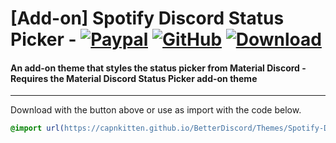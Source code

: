 # [Add-on] Spotify Discord Status Picker - [![Paypal][paypal-logo]][paypal-url] [![GitHub][github-logo]][github-url] [![Download][download-logo]][download-url]
#### An add-on theme that styles the status picker from Material Discord - Requires the Material Discord Status Picker add-on theme

<hr>

Download with the button above or use as import with the code below.

```css
@import url(https://capnkitten.github.io/BetterDiscord/Themes/Spotify-Discord/css/addons/status-picker/source.css);
```

[paypal-logo]: https://img.shields.io/static/v1?label=PayPal&message=Donate&style=flat&logo=paypal&color=blue
[paypal-url]: https://paypal.me/capnkitten

[github-logo]: https://img.shields.io/static/v1?label=GitHub&message=Sponsor&style=flat&logo=github&color=black
[github-url]: https://github.com/sponsors/CapnKitten

[download-logo]: https://img.shields.io/static/v1?label=Download&message=Theme&style=flat&color=blue
[download-url]: https://capnkitten.github.io/BetterDiscord/Download/?theme=Spotify-Discord&addon=status-picker

